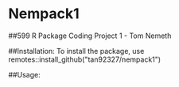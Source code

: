 # Nempack1
##599 R Package Coding Project 1 - Tom Nemeth

##Installation:
To install the package, use remotes::install_github("tan92327/nempack1")

##Usage:

